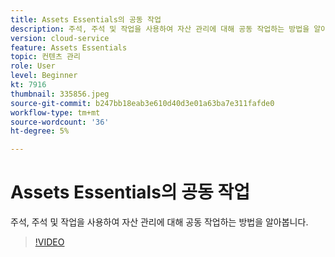 ```yaml
---
title: Assets Essentials의 공동 작업
description: 주석, 주석 및 작업을 사용하여 자산 관리에 대해 공동 작업하는 방법을 알아봅니다.
version: cloud-service
feature: Assets Essentials
topic: 컨텐츠 관리
role: User
level: Beginner
kt: 7916
thumbnail: 335856.jpeg
source-git-commit: b247bb18eab3e610d40d3e01a63ba7e311fafde0
workflow-type: tm+mt
source-wordcount: '36'
ht-degree: 5%

---
```



# Assets Essentials의 공동 작업

주석, 주석 및 작업을 사용하여 자산 관리에 대해 공동 작업하는 방법을 알아봅니다.

>[!VIDEO](https://video.tv.adobe.com/v/335856/?quality=12&learn=on)
